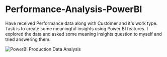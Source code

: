 # Performance-Analysis-PowerBI

Have received Performance data along with Customer and it's work type. Task is to create some meaningful insights using Power BI features. I explored the data and asked some meaning insights question to myself and tried answering them.


![PowerBI Production Data Analysis](https://user-images.githubusercontent.com/7420468/107878519-27cb8d80-6ecb-11eb-91da-84e6a31f8251.JPG)
